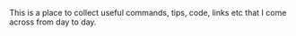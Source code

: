 This is a place to collect useful commands, tips, code, links etc that I come across from day to day. 